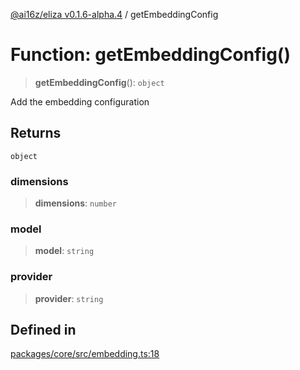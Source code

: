 [@ai16z/eliza v0.1.6-alpha.4](../index.md) / getEmbeddingConfig

# Function: getEmbeddingConfig()

> **getEmbeddingConfig**(): `object`

Add the embedding configuration

## Returns

`object`

### dimensions

> **dimensions**: `number`

### model

> **model**: `string`

### provider

> **provider**: `string`

## Defined in

[packages/core/src/embedding.ts:18](https://github.com/IkigaiLabsETH/eliza/blob/main/packages/core/src/embedding.ts#L18)
